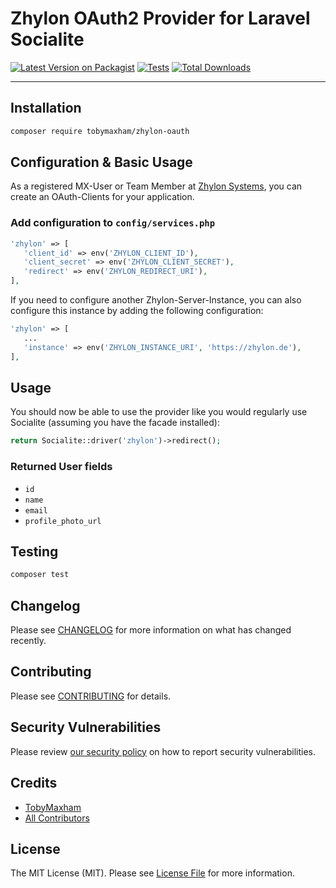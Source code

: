 # Zhylon OAuth2 Provider for Laravel Socialite

[![Latest Version on Packagist](https://img.shields.io/packagist/v/tobymaxham/zhylon-oauth.svg?style=flat-square)](https://packagist.org/packages/tobymaxham/zhylon-oauth)
[![Tests](https://github.com/tobymaxham/zhylon-oauth/actions/workflows/run-tests.yml/badge.svg?branch=main)](https://github.com/tobymaxham/zhylon-oauth/actions/workflows/run-tests.yml)
[![Total Downloads](https://img.shields.io/packagist/dt/tobymaxham/zhylon-oauth.svg?style=flat-square)](https://packagist.org/packages/tobymaxham/zhylon-oauth)

---

## Installation

```bash
composer require tobymaxham/zhylon-oauth
```

## Configuration & Basic Usage

As a registered MX-User or Team Member at [Zhylon Systems](https://zhylon.de/), you can create an OAuth-Clients for your application.

### Add configuration to `config/services.php`

```php
'zhylon' => [    
   'client_id' => env('ZHYLON_CLIENT_ID'),  
   'client_secret' => env('ZHYLON_CLIENT_SECRET'),  
   'redirect' => env('ZHYLON_REDIRECT_URI'), 
],
```

If you need to configure another Zhylon-Server-Instance, you can also configure this instance by adding the following configuration:

```php
'zhylon' => [
   ...
   'instance' => env('ZHYLON_INSTANCE_URI', 'https://zhylon.de'),
],
```

## Usage

You should now be able to use the provider like you would regularly use Socialite (assuming you have the facade installed):

```php
return Socialite::driver('zhylon')->redirect();
```

### Returned User fields

- ``id``
- ``name``
- ``email``
- ``profile_photo_url``

## Testing

```bash
composer test
```

## Changelog

Please see [CHANGELOG](CHANGELOG.md) for more information on what has changed recently.

## Contributing

Please see [CONTRIBUTING](.github/CONTRIBUTING.md) for details.

## Security Vulnerabilities

Please review [our security policy](../../security/policy) on how to report security vulnerabilities.

## Credits

- [TobyMaxham](https://github.com/TobyMaxham)
- [All Contributors](../../contributors)

## License

The MIT License (MIT). Please see [License File](LICENSE.md) for more information.
